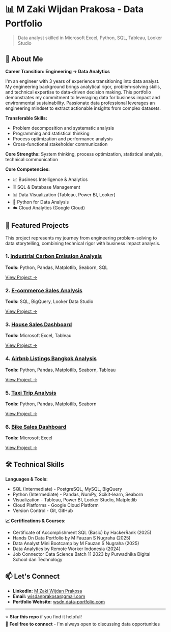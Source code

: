 # 📊 M Zaki Wijdan Prakosa - Data Portfolio

> Data analyst skilled in Microsoft Excel, Python, SQL, Tableau, Looker Studio 

## 👋 About Me

**Career Transition: Engineering → Data Analytics**

I'm an engineer with 3 years of experience transitioning into data analyst. My engineering background brings analytical rigor, problem-solving skills, and technical expertise to data-driven decision making. This portfolio demonstrates my commitment to leveraging data for business impact and environmental sustainability. Passionate data professional leverages an engineering mindset to extract actionable insights from complex datasets.

**Transferable Skills:** 
- Problem decomposition and systematic analysis
- Programming and statistical thinking
- Process optimization and performance analysis
- Cross-functional stakeholder communication

**Core Strengths:** System thinking, process optimization, statistical analysis, technical communication

**Core Competencies:**
- 📈 Business Intelligence & Analytics
- 🗄️ SQL & Database Management  
- 📊 Data Visualization (Tableau, Power BI, Looker)
- 🐍 Python for Data Analysis
- ☁️ Cloud Analytics (Google Cloud)

## 🚀 Featured Projects
This project represents my journey from engineering problem-solving to data storytelling, combining technical rigor with business impact analysis.

### 1. [Industrial Carbon Emission Analysis](./projects/01-Industrial-Carbon-Emission-Analysis)
**Tools:** Python, Pandas, Matplotlib, Seaborn, SQL  

[View Project →](./projects/01-Industrial-Carbon-Emission-Analysis)

### 2. [E-commerce Sales Analysis](./projects/02-retail-sales-analysis)
**Tools:** SQL, BigQuery, Looker Data Studio  

[View Project →](./projects/02-retail-sales-analysis)

### 3. [House Sales Dashboard](./projects/03-House-Sales-Dashboard)
**Tools:** Microsoft Excel, Tableau  

[View Project →](./projects/03-House-Sales-Dashboard)

### 4. [Airbnb Listings Bangkok Analysis](./projects/04-Airbnb-Listings-Bangkok-Analysis)
**Tools:** Python, Pandas, Matplotlib, Seaborn, Tableau  

[View Project →](./projects/04-Airbnb-Listings-Bangkok-Analysis)

### 5. [Taxi Trip Analysis](./projects/05-Taxi-Trip-Analysis)
**Tools:** Python, Pandas, Matplotlib, Seaborn  

[View Project →](./projects/05-Taxi-Trip-Analysis)

### 6. [Bike Sales Dashboard](./projects/06-Bike-Sales-Dashboard)
**Tools:** Microsoft Excel

[View Project →](./projects/06-Bike-Sales-Dashboard)

## 🛠️ Technical Skills

**Languages & Tools:**
- SQL (Intermediate) - PostgreSQL, MySQL, BigQuery
- Python (Intermediate) - Pandas, NumPy, Scikit-learn, Seaborn
- Visualization - Tableau, Power BI, Looker Studio, Matplotlib
- Cloud Platforms - Google Cloud Platform
- Version Control - Git, GitHub

**📈 Certifications & Courses:**
- Certificate of Accomplishment SQL (Basic) by HackerRank (2025)
- Hands On Data Portfolio by M Fauzan S Nugraha (2025)
- Data Analyst Mini Bootcamp by M Fauzan S Nugraha (2025)
- Data Analytics by Remote Worker Indonesia (2024)
- Job Connector Data Science Batch 11 2023 by Purwadhika Digital School dan Technology 

## 📫 Let's Connect

- **LinkedIn:** [M Zaki Wijdan Prakosa](https://www.linkedin.com/in/Muhammad-Zaki-Wijdan756)
- **Email:** wisdanprakosa@gmail.com
- **Portfolio Website:** [wsdn.data-portfolio.com](https://wisdanprakosa.github.io/data.web-portfolio/)

---

⭐ **Star this repo** if you find it helpful!  
🔗 **Feel free to connect** - I'm always open to discussing data opportunities
